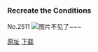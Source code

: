 ### Recreate the Conditions
No.2511
![图片不见了~~~](https://imgs.xkcd.com/comics/recreate_the_conditions.png)

[原址](https://xkcd.com//2511) [下载](https://imgs.xkcd.com/comics/recreate_the_conditions.png)

